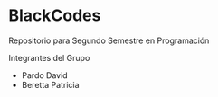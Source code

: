 # BlackCodes
Repositorio para Segundo Semestre en Programación 

Integrantes del Grupo
 - Pardo David
 - Beretta Patricia

